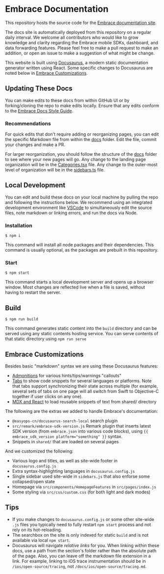# Embrace Documentation

This repository hosts the source code for the [Embrace documentation site](https://embrace.io/docs/). 

The docs site is automatically deployed from this repository on a regular daily interval. We welcome all contributors who would like to grow knowledge and clarity regarding the Embrace mobile SDKs, dashboard, and data forwarding features. Please feel free to make a pull request to make an addition, or open an issue to make a suggestion of what might be change.

This website is built using [Docusaurus](https://docusaurus.io/), a modern static documentation generator written using React. Some specific changes to Docusaurus are noted below in [Embrace Customizations](./#embrace-customizations).

## Updating These Docs

You can make edits to these docs from within GitHub UI or by forking/cloning the repo to make edits locally. Ensure that any edits conform to the [Embrace Docs Style Guide](https://embraceio.notion.site/Embrace-Public-Docs-Style-Guide-19f7e3c99852804abd7deacc2b14cc14).

### Recommendations

For quick edits that don't require adding or reorganizing pages, you can edit the specific Markdown file from within the [docs](./docs/) folder. Edit the file, commit your changes and make a PR.

For larger reorganization, you should follow the structure of the [docs](./docs) folder to see where your new pages will go. Any change to the landing page organization will be in the [Categories.tsx](./src/pages/_Home/Categories/Categories.tsx) file. Any change to the outer-most level of organization will be in the [sidebars.ts](./sidebars.ts) file.

## Local Development

You can edit and build these docs on your local machine by pulling the repo and following the instructions below. We recommend using an integrated development environment like [VSCode](https://code.visualstudio.com/) to simultaneously edit the source files, note markdown or linking errors, and run the docs via Node.

### Installation

```
$ npm i
```
This command will install all node packages and their dependencies. This command is usually optional, as the packages are prebuilt in this repository.

### Start 

```
$ npm start
```

This command starts a local development server and opens up a browser window. Most changes are reflected live when a file is saved, without having to restart the server.

## Build

```
$ npm run build
```

This command generates static content into the `build` directory and can be served using any static contents hosting service.
You can serve contents of that static directory using `npm run serve`

## Embrace Customizations

Besides basic "markdown" syntax we are using these Docusaurus features:

- [Admonitions](https://docusaurus.io/docs/markdown-features/admonitions) for various hints/tips/warnings "callouts"
- [Tabs](https://docusaurus.io/docs/markdown-features/tabs) to show code snippets for several languages or platforms. Note that tabs support synchronizing their state across multiple (for example, several sets of tabs on one page will all switch from Swift to Objective-C together if user clicks on any one).
- [MDX and React](https://docusaurus.io/docs/markdown-features/react) to load reusable snippets of text from shared/ directory

The following are the extras we added to handle Embrace's documentation:

- `@easyops-cn/docusaurus-search-local` search plugin
- `src/remark/embrace-sdk-version.js` Remark plugin that inserts latest SDK version (from `embrace.json` into various code blocks), using `{{ embrace_sdk_version platform="something" }}` syntax.
- Snippets in `shared/` that are loaded on several pages

And we customized the following:

- Various logo and titles, as well as site-wide footer in `docusaurus.config.js`
- Extra syntax-highlighting languages in `docusaurus.config.js`
- Single sidebar used site-wide in `sidebars.js` that also enforse some collapsed/open state
- Homepage via `src/components/HomepageFeatures` in `src/pages/index.js`
- Some styling via `src/css/custom.css` (for both light and dark modes)

## Tips

- If you make changes to `docusaurus.config.js` or some other site-wide `.js` files you typically need to fully restart `npm start` process and not rely on its hot-reloading.
- The searchbox on the site is only indexed for static `build` and is not available via local `npm start`.
- Docusaurus will navigate *relative links* for you. When linking within these docs, use a path from the section's folder rather than the absolute path of the page. Also, you can leave off the markdown file extension in a link. For example, linking to iOS trace instrumentation should be in `/ios/open-source/tracing`, not `/docs/ios/open-source/tracing.md`.
